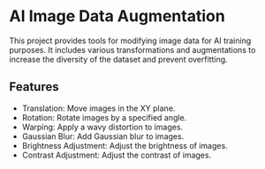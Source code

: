 # AI Image Data Augmentation

This project provides tools for modifying image data for AI training purposes. It includes various transformations and augmentations to increase the diversity of the dataset and prevent overfitting.

## Features

- Translation: Move images in the XY plane.
- Rotation: Rotate images by a specified angle.
- Warping: Apply a wavy distortion to images.
- Gaussian Blur: Add Gaussian blur to images.
- Brightness Adjustment: Adjust the brightness of images.
- Contrast Adjustment: Adjust the contrast of images.
